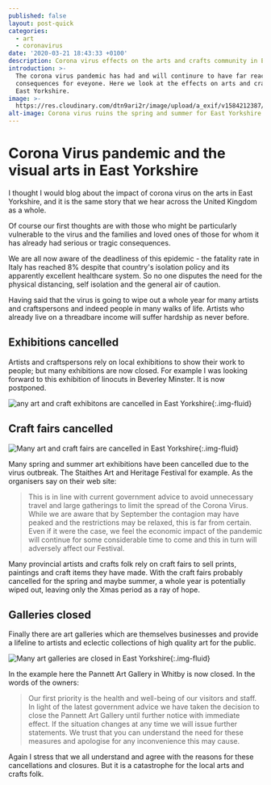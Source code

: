 ```yaml
---
published: false
layout: post-quick
categories:
  - art
  - coronavirus
date: '2020-03-21 18:43:33 +0100'
description: Corona virus effects on the arts and crafts community in East Yorkshire
introduction: >-
  The corona virus pandemic has had and will continure to have far reaching
  consequences for eveyone. Here we look at the effects on arts and crafts in
  East Yorkshire.
image: >-
  https://res.cloudinary.com/dtn9ari2r/image/upload/a_exif/v1584212387/blog/19827511-AC43-4AE5-8F89-A8B8B51FD738.jpg
alt-image: Corona virus ruins the spring and summer for East Yorkshire arts and crafts
---
```

# Corona Virus pandemic and the visual arts in East Yorkshire

I thought I would blog about the impact of corona virus on the arts in East Yorkshire, and it is the same story that we hear across the United Kingdom as a whole.

Of course our first thoughts are with those who might be particularly vulnerable to the virus and the families and loved ones of those for whom it has already had serious or tragic consequences.

We are all now aware of the deadliness of this epidemic - the fatality rate in Italy has reached 8% despite that country's isolation policy and its apparently excellent healthcare system. So no one disputes the need for the physical distancing, self isolation and the general air of caution.

Having said that the virus is going to wipe out a whole year for many artists and craftspersons and indeed people in many walks of life. Artists who already live on a threadbare income will suffer hardship as never before.

## Exhibitions cancelled

Artists and craftspersons rely on local exhibitions to show their work to people; but many exhibitions are now closed. For example I was looking forward to this exhibition of linocuts in Beverley Minster. It is now postponed.

![any art and craft exhibitons are cancelled in East Yorkshire](https://res.cloudinary.com/dtn9ari2r/image/upload/v1584789409/blog/Screenshot_2020-03-21_at_11.12.56.png){:.img-fluid}

## Craft fairs cancelled

![Many art and craft fairs are cancelled in East Yorkshire](https://res.cloudinary.com/dtn9ari2r/image/upload/v1584788138/blog/Screenshot_2020-03-21_at_10.53.34.png){:.img-fluid}

Many spring and summer art exhibitions have been cancelled due to the virus outbreak. The Staithes Art and Heritage Festival for example. As the organisers say on their web site:

> This is in line with current government advice to avoid unnecessary travel and large gatherings to limit the spread of the Corona Virus. While we are aware that by September the contagion may have peaked and the restrictions may be relaxed, this is far from certain. Even if it were the case, we feel the economic impact of the pandemic will continue for some considerable time to come and this in turn will adversely affect our Festival.

Many provincial artists and crafts folk rely on craft fairs to sell prints, paintings and craft items they have made. With the craft fairs probably cancelled for the spring and maybe summer, a whole year is potentially wiped out, leaving only the Xmas period as a ray of hope. 

## Galleries closed

Finally there are art galleries which are themselves businesses and provide a lifeline to artists and eclectic collections of high quality art for the public.

![Many art galleries are closed in East Yorkshire](https://res.cloudinary.com/dtn9ari2r/image/upload/v1584790009/blog/Screenshot_2020-03-21_at_11.26.30.png){:.img-fluid}

In the example here the Pannett Art Gallery in Whitby is now closed. In the words of the owners:

> Our first priority is the health and well-being of our visitors and staff. In light of the latest government advice we have taken the decision to close the Pannett Art Gallery until further notice with immediate effect. If the situation changes at any time we will issue further statements. We trust that you can understand the need for these measures and apologise for any inconvenience this may cause.

Again I stress that we all understand and agree with the reasons for these cancellations and closures. But it is a catastrophe for the local arts and crafts folk.
